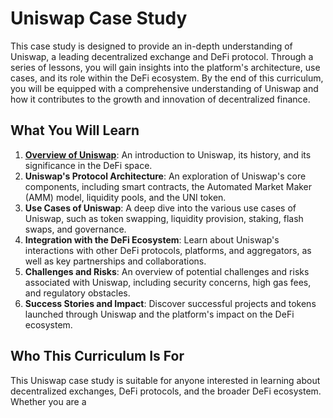 # Uniswap Case Study

This case study is designed to provide an in-depth understanding of Uniswap, a leading decentralized exchange and DeFi protocol. Through a series of lessons, you will gain insights into the platform's architecture, use cases, and its role within the DeFi ecosystem. By the end of this curriculum, you will be equipped with a comprehensive understanding of Uniswap and how it contributes to the growth and innovation of decentralized finance.

## What You Will Learn

1. [**Overview of Uniswap**](https://github.com/joinpursuit/pursuit-crypto-lessons/blob/main/case_studies/defi/uniswap/lessons/uniswap_intro.md): An introduction to Uniswap, its history, and its significance in the DeFi space.
2. **Uniswap's Protocol Architecture**: An exploration of Uniswap's core components, including smart contracts, the Automated Market Maker (AMM) model, liquidity pools, and the UNI token.
3. **Use Cases of Uniswap**: A deep dive into the various use cases of Uniswap, such as token swapping, liquidity provision, staking, flash swaps, and governance.
4. **Integration with the DeFi Ecosystem**: Learn about Uniswap's interactions with other DeFi protocols, platforms, and aggregators, as well as key partnerships and collaborations.
5. **Challenges and Risks**: An overview of potential challenges and risks associated with Uniswap, including security concerns, high gas fees, and regulatory obstacles.
6. **Success Stories and Impact**: Discover successful projects and tokens launched through Uniswap and the platform's impact on the DeFi ecosystem.

## Who This Curriculum Is For

This Uniswap case study is suitable for anyone interested in learning about decentralized exchanges, DeFi protocols, and the broader DeFi ecosystem. Whether you are a
